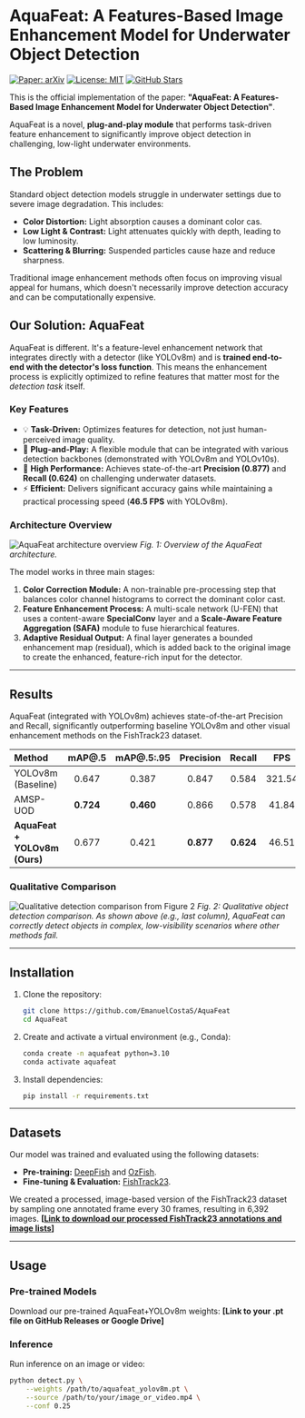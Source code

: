 # AquaFeat: A Features-Based Image Enhancement Model for Underwater Object Detection

[![Paper: arXiv](https://img.shields.io/badge/paper-arXiv-b31b1b.svg)](https://arxiv.org/abs/YOUR_PAPER_LINK_HERE)
[![License: MIT](https://img.shields.io/badge/License-MIT-yellow.svg)](https://opensource.org/licenses/MIT)
[![GitHub Stars](https://img.shields.io/github/stars/YOUR_USERNAME/YOUR_REPO?style=social)](https://github.com/YOUR_USERNAME/YOUR_REPO)

This is the official implementation of the paper: **"AquaFeat: A Features-Based Image Enhancement Model for Underwater Object Detection"**.

AquaFeat is a novel, **plug-and-play module** that performs task-driven feature enhancement to significantly improve object detection in challenging, low-light underwater environments.

## The Problem

Standard object detection models struggle in underwater settings due to severe image degradation. This includes:
* **Color Distortion:** Light absorption causes a dominant color cas.
* **Low Light & Contrast:** Light attenuates quickly with depth, leading to low luminosity.
* **Scattering & Blurring:** Suspended particles cause haze and reduce sharpness.

Traditional image enhancement methods often focus on improving visual appeal for humans, which doesn't necessarily improve detection accuracy and can be computationally expensive.

## Our Solution: AquaFeat

AquaFeat is different. It's a feature-level enhancement network that integrates directly with a detector (like YOLOv8m) and is **trained end-to-end with the detector's loss function**. This means the enhancement process is explicitly optimized to refine features that matter most for the *detection task* itself.

### Key Features
* 💡 **Task-Driven:** Optimizes features for detection, not just human-perceived image quality.
* 🔌 **Plug-and-Play:** A flexible module that can be integrated with various detection backbones (demonstrated with YOLOv8m and YOLOv10s).
* 🚀 **High Performance:** Achieves state-of-the-art **Precision (0.877)** and **Recall (0.624)** on challenging underwater datasets.
* ⚡ **Efficient:** Delivers significant accuracy gains while maintaining a practical processing speed (**46.5 FPS** with YOLOv8m).

### Architecture Overview

![AquaFeat architecture overview](httpsD-4.jpg)
*Fig. 1: Overview of the AquaFeat architecture.*

The model works in three main stages:
1.  **Color Correction Module:** A non-trainable pre-processing step that balances color channel histograms to correct the dominant color cast.
2.  **Feature Enhancement Process:** A multi-scale network (U-FEN) that uses a content-aware **SpecialConv** layer and a **Scale-Aware Feature Aggregation (SAFA)** module to fuse hierarchical features.
3.  **Adaptive Residual Output:** A final layer generates a bounded enhancement map (residual), which is added back to the original image to create the enhanced, feature-rich input for the detector.

---

## Results

AquaFeat (integrated with YOLOv8m) achieves state-of-the-art Precision and Recall, significantly outperforming baseline YOLOv8m and other visual enhancement methods on the FishTrack23 dataset.

| Method | mAP@.5 | mAP@.5:.95 | **Precision** | **Recall** | FPS |
| :--- | :---: | :---: | :---: | :---: | :---: |
| YOLOv8m (Baseline) | 0.647 | 0.387 | 0.847 | 0.584 | 321.54 |
| AMSP-UOD | **0.724** | **0.460** | 0.866 | 0.578 | 41.84 |
| **AquaFeat + YOLOv8m (Ours)** | 0.677 | 0.421 | **0.877** | **0.624** | 46.51 |

### Qualitative Comparison

![Qualitative detection comparison from Figure 2](httpsG-5.jpg)
*Fig. 2: Qualitative object detection comparison. As shown above (e.g., last column), AquaFeat can correctly detect objects in complex, low-visibility scenarios where other methods fail.*

---

## Installation

1.  Clone the repository:
    ```bash
    git clone https://github.com/EmanuelCostaS/AquaFeat
    cd AquaFeat
    ```
2.  Create and activate a virtual environment (e.g., Conda):
    ```bash
    conda create -n aquafeat python=3.10
    conda activate aquafeat
    ```
3.  Install dependencies:
    ```bash
    pip install -r requirements.txt
    ```

---

## Datasets

Our model was trained and evaluated using the following datasets:
* **Pre-training:** [DeepFish](https://github.com/fint-dataset/deepfish) and [OzFish](https://github.com/open-AIMS/ozfish).
* **Fine-tuning & Evaluation:** [FishTrack23](https://www.lirmm.fr/fishtrack/).

We created a processed, image-based version of the FishTrack23 dataset by sampling one annotated frame every 30 frames, resulting in 6,392 images.
**[[Link to download our processed FishTrack23 annotations and image lists](https://huggingface.co/datasets/TatiSchein/AquaFeat/tree/main)]**

---

## Usage

### Pre-trained Models

Download our pre-trained AquaFeat+YOLOv8m weights:
**[Link to your .pt file on GitHub Releases or Google Drive]**

### Inference

Run inference on an image or video:
```bash
python detect.py \
    --weights /path/to/aquafeat_yolov8m.pt \
    --source /path/to/your/image_or_video.mp4 \
    --conf 0.25
